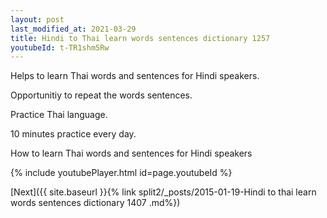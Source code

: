 ```yaml
---
layout: post
last_modified_at: 2021-03-29
title: Hindi to Thai learn words sentences dictionary 1257 
youtubeId: t-TR1shm5Rw
---
```

 
 
Helps to learn Thai words and sentences for Hindi speakers.

Opportunitiy to repeat the words sentences. 

Practice Thai language. 
 
10 minutes practice every day. 
 
How to learn Thai words and sentences for Hindi speakers 
 
{% include youtubePlayer.html id=page.youtubeId %}
 
 
[Next]({{ site.baseurl }}{% link  split2/_posts/2015-01-19-Hindi to thai learn words sentences dictionary 1407 .md%})
 
